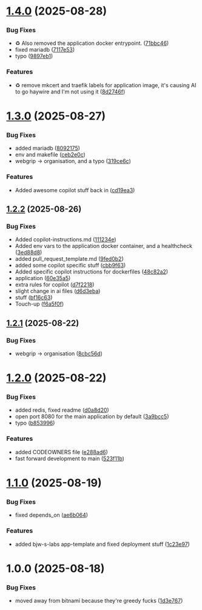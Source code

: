 # [1.4.0](https://github.com/webgrip/application-template/compare/1.3.0...1.4.0) (2025-08-28)


### Bug Fixes

* :recycle: Also removed the application docker entrypoint. ([71bbc46](https://github.com/webgrip/application-template/commit/71bbc46b318f4d8bf5655fbc17c2b3dcf5d27a63))
* fixed mariadb ([7117e53](https://github.com/webgrip/application-template/commit/7117e530fbeae93fa8b2d0f33a02ebe3850faaf5))
* typo ([9897eb1](https://github.com/webgrip/application-template/commit/9897eb1d36f7c01dbb3deca3e50584935335d31d))


### Features

* :recycle: remove mkcert and traefik labels for application image, it's causing AI to go haywire and I'm not using it ([8d2746f](https://github.com/webgrip/application-template/commit/8d2746ff6fbd0e326182751c1ef746e0aa4fa468))

# [1.3.0](https://github.com/webgrip/application-template/compare/1.2.2...1.3.0) (2025-08-27)


### Bug Fixes

* added mariadb ([8092175](https://github.com/webgrip/application-template/commit/809217514e8bda52665edd8ecf173e1fc943afe9))
* env and makefile ([ceb2e0c](https://github.com/webgrip/application-template/commit/ceb2e0cf95d75a74b95d60a8cf72efabcffa5d4d))
* webgrip -> organisation, and a typo ([319ce6c](https://github.com/webgrip/application-template/commit/319ce6ce86bf30a4f855d9b08425e67121716621))


### Features

* Added awesome copilot stuff back in ([cd19ea3](https://github.com/webgrip/application-template/commit/cd19ea36cf36c89c41b7482819200978ef116950))

## [1.2.2](https://github.com/webgrip/application-template/compare/1.2.1...1.2.2) (2025-08-26)


### Bug Fixes

* Added copilot-instructions.md ([111234e](https://github.com/webgrip/application-template/commit/111234e8d293c43549473940691647ae843a731c))
* Added env vars to the application docker container, and a healthcheck ([3ed88d8](https://github.com/webgrip/application-template/commit/3ed88d83c8d3d11d7b3d3bfe517aac2d1718f02a))
* added pull_request_template.md ([9fed0b2](https://github.com/webgrip/application-template/commit/9fed0b20c3b59803ac1533f5ede41b777e4a3239))
* added some copilot specific stuff ([cbb9f63](https://github.com/webgrip/application-template/commit/cbb9f63b09980d1a1246c57da277a80c106626f1))
* Added specific copilot instructions for dockerfiles ([48c82a2](https://github.com/webgrip/application-template/commit/48c82a2420361a680f572af1d23f8efe0210bb8e))
* application ([60e35a5](https://github.com/webgrip/application-template/commit/60e35a5334c2421c91c68642122574886f2a3897))
* extra rules for copilot ([d7f2218](https://github.com/webgrip/application-template/commit/d7f221825ae66118cff8cef96a56aed519152bc3))
* slight change in ai files ([d6d3eba](https://github.com/webgrip/application-template/commit/d6d3eba2bffebdb0472269f28724274095a1c8e7))
* stuff ([bf16c63](https://github.com/webgrip/application-template/commit/bf16c63f43798853feb35c3d2d380da346cc8357))
* Touch-up ([f6a5f0f](https://github.com/webgrip/application-template/commit/f6a5f0fb6a1316e3df999fd3c786737b02d4acac))

## [1.2.1](https://github.com/webgrip/application-template/compare/1.2.0...1.2.1) (2025-08-22)


### Bug Fixes

* webgrip -> organisation ([8cbc56d](https://github.com/webgrip/application-template/commit/8cbc56d3d231e136efc4beceb2a4b259b21d4e01))

# [1.2.0](https://github.com/webgrip/application-template/compare/1.1.0...1.2.0) (2025-08-22)


### Bug Fixes

* added redis, fixed readme ([d0a8d20](https://github.com/webgrip/application-template/commit/d0a8d204f279e72075c77080488859819d1d7fb2))
* open port 8080 for the main application by default ([3a9bcc5](https://github.com/webgrip/application-template/commit/3a9bcc5727df22aec28c6c2c1f1c8a565011ec14))
* typo ([b853996](https://github.com/webgrip/application-template/commit/b85399688afbbaf141009f16625cdf2513252a10))


### Features

* added CODEOWNERS file ([e288ad6](https://github.com/webgrip/application-template/commit/e288ad6b7fd93fb80bcbea7217d9321d8fa3f74a))
* fast forward development to main ([523f11b](https://github.com/webgrip/application-template/commit/523f11b1f7c3d85de16793c69ac56e7b1cd7f113))

# [1.1.0](https://github.com/webgrip/application-template/compare/1.0.0...1.1.0) (2025-08-19)


### Bug Fixes

* fixed depends_on ([ae6b064](https://github.com/webgrip/application-template/commit/ae6b064df86f1d5b415cf9207fe032a1b1c54257))


### Features

* added bjw-s-labs app-template and fixed deployment stuff ([1c23e97](https://github.com/webgrip/application-template/commit/1c23e97074d681e6c932fcce31d4b404a0faee7e))

# 1.0.0 (2025-08-18)


### Bug Fixes

* moved away from bitnami because they're greedy fucks ([1d3e767](https://github.com/webgrip/application-template/commit/1d3e767b13c0ddd15925239313fa8cff98363aab))

